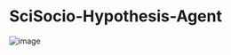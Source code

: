 # SciSocio-Hypothesis-Agent

![image]([https://github.com/adibgpt/SciSocio-Hypothesis-Agent/blob/a0156c780a1b526d943f3128435c99e781a7cdbb/Images/Picture100000.png])

